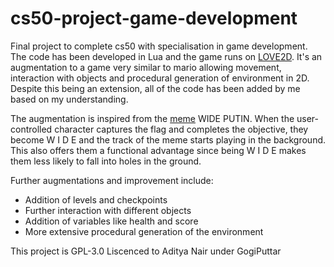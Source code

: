 # cs50-project-game-development
Final project to complete cs50 with specialisation in game development.
The code has been developed in Lua and the game runs on [LOVE2D](https://love2d.org/).
It's an augmentation to a game very similar to mario allowing movement, interaction with objects and procedural generation of environment in 2D.
Despite this being an extension, all of the code has been added by me based on my understanding.

The augmentation is inspired from the [meme](https://www.youtube.com/watch?v=Wl959QnD3lM) WIDE PUTIN.
When the user-controlled character captures the flag and completes the objective, they become W I D E and the track of the meme starts playing in the background. This also offers them a functional advantage since being W I D E makes them less likely to fall into holes in the ground.

Further augmentations and improvement include:
* Addition of levels and checkpoints
* Further interaction with different objects
* Addition of variables like health and score
* More extensive procedural generation of the environment

This project is GPL-3.0 Liscenced to Aditya Nair under GogiPuttar
